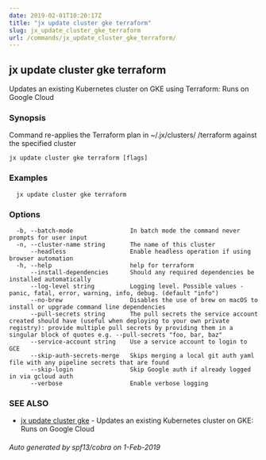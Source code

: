 ```yaml
---
date: 2019-02-01T10:20:17Z
title: "jx update cluster gke terraform"
slug: jx_update_cluster_gke_terraform
url: /commands/jx_update_cluster_gke_terraform/
---
```

## jx update cluster gke terraform

Updates an existing Kubernetes cluster on GKE using Terraform: Runs on Google Cloud

### Synopsis

Command re-applies the Terraform plan in ~/.jx/clusters/ <cluster>/terraform against the specified cluster

```
jx update cluster gke terraform [flags]
```

### Examples

```
  jx update cluster gke terraform
```

### Options

```
  -b, --batch-mode                In batch mode the command never prompts for user input
  -n, --cluster-name string       The name of this cluster
      --headless                  Enable headless operation if using browser automation
  -h, --help                      help for terraform
      --install-dependencies      Should any required dependencies be installed automatically
      --log-level string          Logging level. Possible values - panic, fatal, error, warning, info, debug. (default "info")
      --no-brew                   Disables the use of brew on macOS to install or upgrade command line dependencies
      --pull-secrets string       The pull secrets the service account created should have (useful when deploying to your own private registry): provide multiple pull secrets by providing them in a singular block of quotes e.g. --pull-secrets "foo, bar, baz"
      --service-account string    Use a service account to login to GCE
      --skip-auth-secrets-merge   Skips merging a local git auth yaml file with any pipeline secrets that are found
      --skip-login                Skip Google auth if already logged in via gcloud auth
      --verbose                   Enable verbose logging
```

### SEE ALSO

* [jx update cluster gke](/commands/jx_update_cluster_gke/)	 - Updates an existing Kubernetes cluster on GKE: Runs on Google Cloud

###### Auto generated by spf13/cobra on 1-Feb-2019
